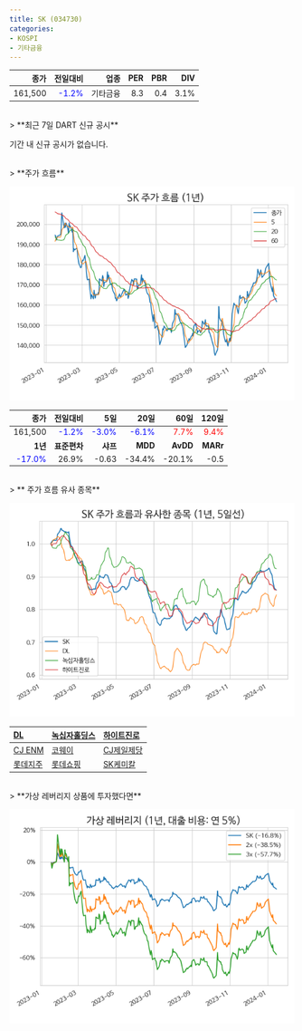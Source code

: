 ```yaml
---
title: SK (034730)
categories:
- KOSPI
- 기타금융
---
```


|**종가**|**전일대비**|**업종**|**PER**|**PBR**|**DIV**|
|-------:|-----------:|-------:|------:|------:|------:|
|161,500|<span style="color: blue">-1.2%</span>|기타금융|8.3|0.4|3.1%|

<!-- more -->

<br>
> **최근 7일 DART 신규 공시<a id="dart"></a>**

기간 내 신규 공시가 없습니다.

<br>
> **주가 흐름<a id="price"></a>**

![034730](/assets/images/stock/034730.png)

|**종가**|**전일대비**|**5일**|**20일**|**60일**|**120일**|
|-------:|-----------:|------:|-------:|-------:|--------:|
| 161,500 | <span style="color: blue">-1.2%</span> | <span style="color: blue">-3.0%</span> | <span style="color: blue">-6.1%</span> | <span style="color: red">7.7%</span> | <span style="color: red">9.4%</span> |
|**1년**|**표준편차**|**샤프**|**MDD**|**AvDD**|**MARr**|
| <span style="color: blue">-17.0%</span> | 26.9% | -0.63 | -34.4% | -20.1% | -0.5 |

<br>
> ** 주가 흐름 유사 종목<a id="corr"></a>**

![034730](/assets/images/stock/034730_corr.png)

| [DL](/000210/) | [녹십자홀딩스](/005250/) | [하이트진로](/000080/) |
|:---------------------------------------|:---------------------------------------|:---------------------------------------|
| [CJ ENM](/035760/) | [코웨이](/021240/) | [CJ제일제당](/097950/) |
| [롯데지주](/004990/) | [롯데쇼핑](/023530/) | [SK케미칼](/285130/) |

<br>
> **가상 레버리지 상품에 투자했다면<a id="2x"></a>**

![034730](/assets/images/stock/034730_2x.png)

[^corr]: 상관계수를 이용하여 분석하였습니다.